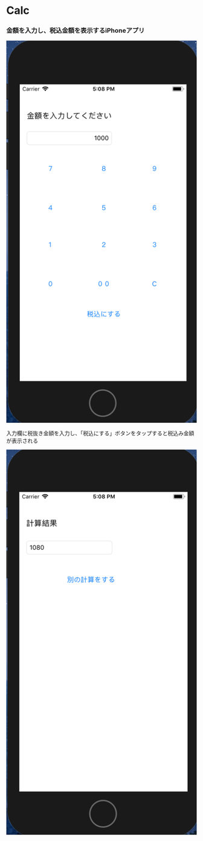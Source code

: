 # Calc

### 金額を入力し、税込金額を表示するiPhoneアプリ

![金額入力画面](https://github.com/MakotoYuasa/Calc/blob/master/img/input.png)

入力欄に税抜き金額を入力し、「税込にする」ボタンをタップすると税込み金額が表示される

![税込表示画面](https://github.com/MakotoYuasa/Calc/blob/master/img/result.png)

